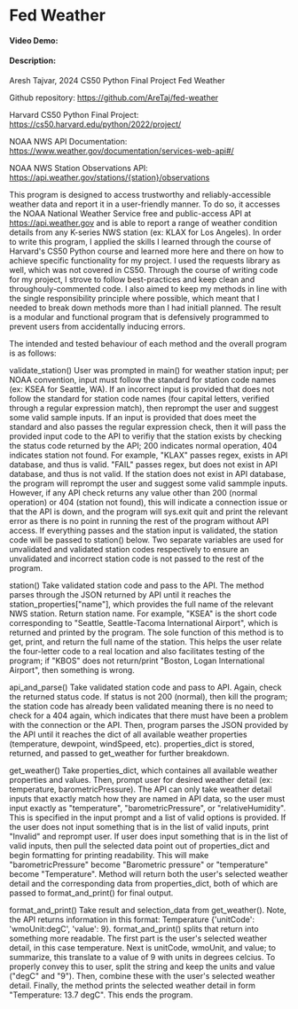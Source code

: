 # Fed Weather
#### Video Demo:  <URL HERE>
#### Description: 
Aresh Tajvar, 2024
CS50 Python Final Project
Fed Weather

Github repository:
https://github.com/AreTaj/fed-weather

Harvard CS50 Python Final Project:
https://cs50.harvard.edu/python/2022/project/

NOAA NWS API Documentation:
https://www.weather.gov/documentation/services-web-api#/

NOAA NWS Station Observations API:
https://api.weather.gov/stations/{station}/observations 

This program is designed to access trustworthy and reliably-accessible weather data and report it in a user-friendly manner. To do so, it accesses the NOAA National Weather Service free and public-access API at https://api.weather.gov and is able to report a range of weather condition details from any K-series NWS station (ex: KLAX for Los Angeles). In order to write this program, I applied the skills I learned through the course of Harvard's CS50 Python course and learned more here and there on how to achieve specific functionality for my project. I used the requests library as well, which was not covered in CS50. Through the course of writing code for my project, I strove to follow best-practices and keep clean and throughouly-commented code. I also aimed to keep my methods in line with the single responsibility principle where possible, which meant that I needed to break down methods more than I had initiall planned. The result is a modular and functional program that is defensively programmed to prevent users from accidentally inducing errors.

The intended and tested behaviour of each method and the overall program is as follows:

validate_station()
User was prompted in main() for weather station input; per NOAA convention, input must follow the standard for station code names (ex: KSEA for Seattle, WA). If an incorrect input is provided that does not follow the standard for station code names (four capital letters, verified through a regular expression match), then reprompt the user and suggest some valid sample inputs. If an input is provided that does meet the standard and also passes the regular expression check, then it will pass the provided input code to the API to verifiy that the station exists by checking the status code returned by the API; 200 indicates normal operation, 404 indicates station not found. For example, "KLAX" passes regex, exists in API database, and thus is valid. "FAIL" passes regex, but does not exist in API database, and thus is not valid. If the station does not exist in API database, the program will reprompt the user and suggest some valid sammple inputs. However, if any API check returns any value other than 200 (normal operation) or 404 (station not found), this will indicate a connection issue or that the API is down, and the program will sys.exit quit and print the relevant error as there is no point in running the rest of the program without API access. If everything passes and the station input is validated, the station code will be passed to station() below. Two separate variables are used for unvalidated and validated station codes respectively to ensure an unvalidated and incorrect station code is not passed to the rest of the program.

station()
Take validated station code and pass to the API. The method parses through the JSON returned by API until it reaches the station_properties["name"], which provides the full name of the relevant NWS station. Return station name. For example, "KSEA" is the short code corresponding to "Seattle, Seattle-Tacoma International Airport", which is returned and printed by the program. The sole function of this method is to get, print, and return the full name of the station. This helps the user relate the four-letter code to a real location and also facilitates testing of the program; if "KBOS" does not return/print "Boston, Logan International Airport", then something is wrong.

api_and_parse()
Take validated station code and pass to API. Again, check the returned status code. If status is not 200 (normal), then kill the program; the station code has already been validated meaning there is no need to check for a 404 again, which indicates that there must have been a problem with the connection or the API. Then, program parses the JSON provided by the API until it reaches the dict of all available weather properties (temperature, dewpoint, windSpeed, etc). properties_dict is stored, returned, and passed to get_weather for further breakdown.

get_weather()
Take properties_dict, which containes all available weather properties and values. Then, prompt user for desired weather detail (ex: temperature, barometricPressure). The API can only take weather detail inputs that exactly match how they are named in API data, so the user must input exactly as "temperature", "barometricPressure", or "relativeHumidity". This is specified in the input prompt and a list of valid options is provided. If the user does not input something that is in the list of valid inputs, print "Invalid" and reprompt user. If user does input something that is in the list of valid inputs, then pull the selected data point out of properties_dict and begin formatting for printing readability. This will make "barometricPressure" become "Barometric pressure" or "temperature" become "Temperature". Method will return both the user's selected weather detail and the corresponding data from properties_dict, both of which are passed to format_and_print() for final output.

format_and_print()
Take result and selection_data from get_weather(). Note, the API returns information in this format: Temperature {'unitCode': 'wmoUnit:degC', 'value': 9}. format_and_print() splits that return into something more readable. The first part is the user's selected weather detail, in this case temperature. Next is unitCode, wmoUnit, and value; to summarize, this translate to a value of 9 with units in degrees celcius. To properly convey this to user, split the string and keep the units and value ("degC" and "9"). Then, combine these with the user's selected weather detail. Finally, the method prints the selected weather detail in form "Temperature: 13.7 degC". This ends the program.

